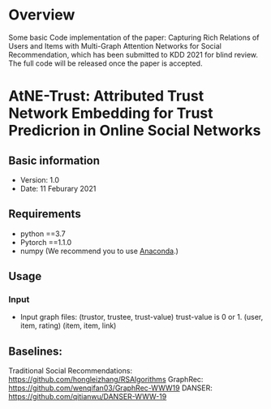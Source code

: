 # Overview
Some basic Code implementation of the paper: Capturing Rich Relations of Users and Items with Multi-Graph Attention Networks for Social Recommendation, which has been submitted to KDD 2021 for blind review. The full code will be released once the paper is accepted.
# AtNE-Trust: Attributed Trust Network Embedding for Trust Predicrion in Online Social Networks


## Basic information
- Version: 1.0
- Date: 11 Feburary 2021


## Requirements
 - python ==3.7
 - Pytorch ==1.1.0
 - numpy (We recommend you to use [Anaconda](https://anaconda.org/anaconda/numpy).)
 

## Usage
### Input
- Input graph files: (trustor, trustee, trust-value) trust-value is 0 or 1.
                     (user, item, rating)
                     (item, item, link)


## Baselines:
Traditional Social Recommendations: https://github.com/hongleizhang/RSAlgorithms
GraphRec: https://github.com/wenqifan03/GraphRec-WWW19
DANSER: https://github.com/qitianwu/DANSER-WWW-19
